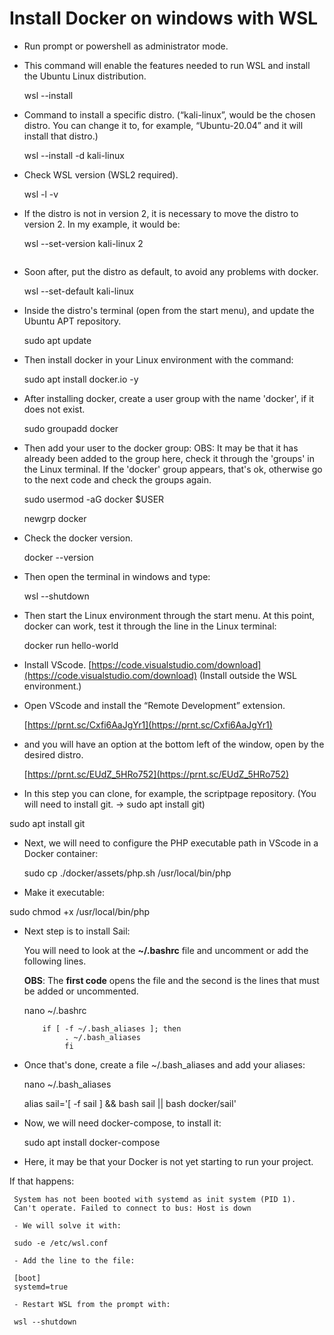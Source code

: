 # Install Docker on windows with WSL

- Run prompt or powershell as administrator mode.

- This command will enable the features needed to run WSL and install the Ubuntu Linux distribution.
    
     wsl --install
    
- Command to install a specific distro. (“kali-linux”, would be the chosen distro. You can change it to, for example, “Ubuntu-20.04” and it will install that distro.)
    
     wsl --install -d kali-linux
    
- Check WSL version (WSL2 required).
    
     wsl -l -v
    
- If the distro is not in version 2, it is necessary to move the distro to version 2. In my example, it would be:
    
     wsl --set-version kali-linux 2
     ```
    
- Soon after, put the distro as default, to avoid any problems with docker.
    
     wsl --set-default kali-linux
    
- Inside the distro's terminal (open from the start menu), and update the Ubuntu APT repository.
    
     sudo apt update
    
- Then install docker in your Linux environment with the command:
    
     sudo apt install docker.io -y
    
- After installing docker, create a user group with the name 'docker', if it does not exist.
    
     sudo groupadd docker
    
- Then add your user to the docker group:
OBS: It may be that it has already been added to the group here, check it through the 'groups' in the Linux terminal. If the 'docker' group appears, that's ok, otherwise go to the next code and check the groups again.
    
     sudo usermod -aG docker $USER
    
     newgrp docker
    
- Check the docker version.
    
     docker --version
    
- Then open the terminal in windows and type:
    
     wsl --shutdown
    
- Then start the Linux environment through the start menu.
At this point, docker can work, test it through the line in the Linux terminal:
    
     docker run hello-world
    
- Install VScode. [https://code.visualstudio.com/download](https://code.visualstudio.com/download) (Install outside the WSL environment.)
- Open VScode and install the “Remote Development” extension.
    
     [https://prnt.sc/Cxfi6AaJgYr1](https://prnt.sc/Cxfi6AaJgYr1)
    
- and you will have an option at the bottom left of the window, open by the desired distro.
    
     [https://prnt.sc/EUdZ_5HRo752](https://prnt.sc/EUdZ_5HRo752)
    
- In this step you can clone, for example, the scriptpage repository. (You will need to install git. → sudo apt install git)

sudo apt install git


- Next, we will need to configure the PHP executable path in VScode in a Docker container:

     sudo cp ./docker/assets/php.sh /usr/local/bin/php

- Make it executable:

sudo chmod +x /usr/local/bin/php

- Next step is to install Sail:
    
     You will need to look at the **~/.bashrc** file and uncomment or add the following lines.
    
     **OBS**: The **first code** opens the file and the second is the lines that must be added or uncommented.
    

     nano ~/.bashrc

          if [ -f ~/.bash_aliases ]; then
               . ~/.bash_aliases
               fi

- Once that's done, create a file ~/.bash_aliases and add your aliases:

     nano ~/.bash_aliases

     alias sail='[ -f sail ] && bash sail || bash docker/sail'

- Now, we will need docker-compose, to install it:

     sudo apt install docker-compose

- Here, it may be that your Docker is not yet starting to run your project.

If that happens:

     System has not been booted with systemd as init system (PID 1).
     Can't operate. Failed to connect to bus: Host is down

     - We will solve it with:

     sudo -e /etc/wsl.conf

     - Add the line to the file:

     [boot]
     systemd=true

     - Restart WSL from the prompt with:

     wsl --shutdown

